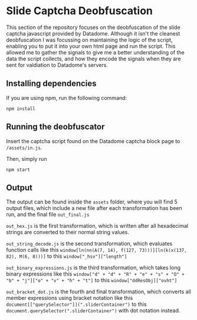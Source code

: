 # Slide Captcha Deobfuscation

This section of the repository focuses on the deobfuscation of the slide captcha javascript provided by Datadome. Although it isn't the cleanest deobfuscation I was focussing on maintaining the logic of the script, enabling you to put it into your own html page and run the script. This allowed me to gather the signals to give me a better understanding of the data the script collects, and how they encode the signals when they are sent for valdiation to Datadome's servers.


## Installing dependencies

If you are using npm, run the following command:

```npm install```


## Running the deobfuscator

Insert the captcha script found on the Datadome captcha block page to `/assets/in.js`.

Then, simply run 

```npm start```


## Output

The output can be found inside the `assets` folder, where you will find 5 output files, which include a new file after each transformation has been run, and the final file `out_final.js`

`out_hex.js` is the first transformation, which is written after all hexadecimal strings are converted to their normal string values.

`out_string_decode.js` is the second transformation, which evaluates function calls like this `window[ln(nn(A(7, 14), f(127, 73)))][ln(k(x(137, 82), M(6, 8)))]` to this `window["_hsv"]["length"]`

`out_binary_expressions.js` is the third transformation, which takes long binary expressions like this `window["d" + "d" + "R" + "e" + "s" + "O" + "b" + "j"]["o" + "v" + "h" + "t"]` to this `window["ddResObj]["ovht"]`

`out_bracket_dot.js` is the fourth and final transformation, which converts all member expressions using bracket notation like this `document[["querySelector"]](".sliderContainer")` to this `document.querySelector(".sliderContainer")` with dot notation instead.

